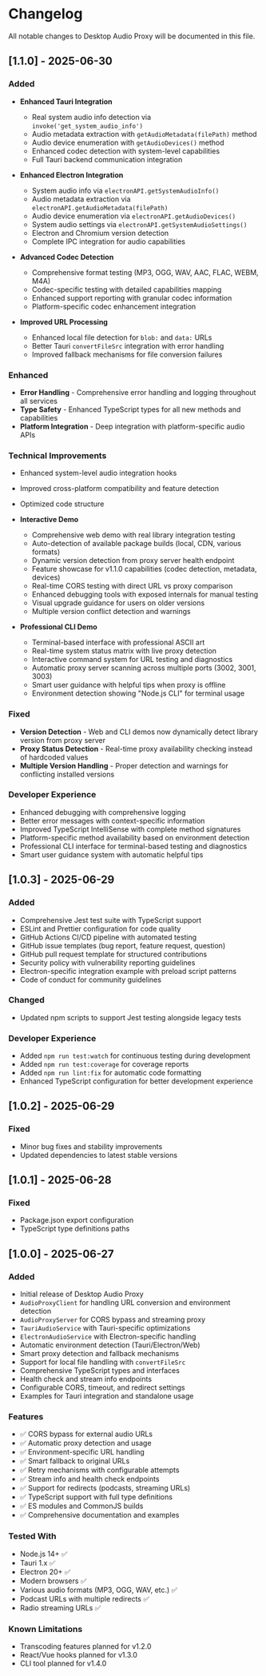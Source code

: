 # Changelog

All notable changes to Desktop Audio Proxy will be documented in this file.

## [1.1.0] - 2025-06-30

### Added
- **Enhanced Tauri Integration** 
  - Real system audio info detection via `invoke('get_system_audio_info')`
  - Audio metadata extraction with `getAudioMetadata(filePath)` method
  - Audio device enumeration with `getAudioDevices()` method
  - Enhanced codec detection with system-level capabilities
  - Full Tauri backend communication integration

- **Enhanced Electron Integration** 
  - System audio info via `electronAPI.getSystemAudioInfo()`
  - Audio metadata extraction via `electronAPI.getAudioMetadata(filePath)`
  - Audio device enumeration via `electronAPI.getAudioDevices()`
  - System audio settings via `electronAPI.getSystemAudioSettings()`
  - Electron and Chromium version detection
  - Complete IPC integration for audio capabilities

- **Advanced Codec Detection** 
  - Comprehensive format testing (MP3, OGG, WAV, AAC, FLAC, WEBM, M4A)
  - Codec-specific testing with detailed capabilities mapping
  - Enhanced support reporting with granular codec information
  - Platform-specific codec enhancement integration

- **Improved URL Processing** 
  - Enhanced local file detection for `blob:` and `data:` URLs
  - Better Tauri `convertFileSrc` integration with error handling
  - Improved fallback mechanisms for file conversion failures

### Enhanced
- **Error Handling** - Comprehensive error handling and logging throughout all services
- **Type Safety** - Enhanced TypeScript types for all new methods and capabilities
- **Platform Integration** - Deep integration with platform-specific audio APIs

### Technical Improvements
- Enhanced system-level audio integration hooks
- Improved cross-platform compatibility and feature detection
- Optimized code structure

- **Interactive Demo** 
  - Comprehensive web demo with real library integration testing
  - Auto-detection of available package builds (local, CDN, various formats)
  - Dynamic version detection from proxy server health endpoint
  - Feature showcase for v1.1.0 capabilities (codec detection, metadata, devices)
  - Real-time CORS testing with direct URL vs proxy comparison
  - Enhanced debugging tools with exposed internals for manual testing
  - Visual upgrade guidance for users on older versions
  - Multiple version conflict detection and warnings

- **Professional CLI Demo** 
  - Terminal-based interface with professional ASCII art
  - Real-time system status matrix with live proxy detection
  - Interactive command system for URL testing and diagnostics
  - Automatic proxy server scanning across multiple ports (3002, 3001, 3003)
  - Smart user guidance with helpful tips when proxy is offline
  - Environment detection showing "Node.js CLI" for terminal usage

### Fixed
- **Version Detection** - Web and CLI demos now dynamically detect library version from proxy server
- **Proxy Status Detection** - Real-time proxy availability checking instead of hardcoded values
- **Multiple Version Handling** - Proper detection and warnings for conflicting installed versions

### Developer Experience
- Enhanced debugging with comprehensive logging
- Better error messages with context-specific information  
- Improved TypeScript IntelliSense with complete method signatures
- Platform-specific method availability based on environment detection
- Professional CLI interface for terminal-based testing and diagnostics
- Smart user guidance system with automatic helpful tips

## [1.0.3] - 2025-06-29

### Added
- Comprehensive Jest test suite with TypeScript support
- ESLint and Prettier configuration for code quality
- GitHub Actions CI/CD pipeline with automated testing
- GitHub issue templates (bug report, feature request, question)
- GitHub pull request template for structured contributions
- Security policy with vulnerability reporting guidelines
- Electron-specific integration example with preload script patterns
- Code of conduct for community guidelines

### Changed
- Updated npm scripts to support Jest testing alongside legacy tests

### Developer Experience
- Added `npm run test:watch` for continuous testing during development
- Added `npm run test:coverage` for coverage reports
- Added `npm run lint:fix` for automatic code formatting
- Enhanced TypeScript configuration for better development experience

## [1.0.2] - 2025-06-29

### Fixed
- Minor bug fixes and stability improvements
- Updated dependencies to latest stable versions

## [1.0.1] - 2025-06-28

### Fixed
- Package.json export configuration
- TypeScript type definitions paths

## [1.0.0] - 2025-06-27

### Added
- Initial release of Desktop Audio Proxy
- `AudioProxyClient` for handling URL conversion and environment detection
- `AudioProxyServer` for CORS bypass and streaming proxy
- `TauriAudioService` with Tauri-specific optimizations
- `ElectronAudioService` with Electron-specific handling
- Automatic environment detection (Tauri/Electron/Web)
- Smart proxy detection and fallback mechanisms
- Support for local file handling with `convertFileSrc`
- Comprehensive TypeScript types and interfaces
- Health check and stream info endpoints
- Configurable CORS, timeout, and redirect settings
- Examples for Tauri integration and standalone usage

### Features
- ✅ CORS bypass for external audio URLs
- ✅ Automatic proxy detection and usage
- ✅ Environment-specific URL handling
- ✅ Smart fallback to original URLs
- ✅ Retry mechanisms with configurable attempts
- ✅ Stream info and health check endpoints
- ✅ Support for redirects (podcasts, streaming URLs)
- ✅ TypeScript support with full type definitions
- ✅ ES modules and CommonJS builds
- ✅ Comprehensive documentation and examples

### Tested With
- Node.js 14+ ✅
- Tauri 1.x ✅
- Electron 20+ ✅
- Modern browsers ✅
- Various audio formats (MP3, OGG, WAV, etc.) ✅
- Podcast URLs with multiple redirects ✅
- Radio streaming URLs ✅

### Known Limitations
- Transcoding features planned for v1.2.0  
- React/Vue hooks planned for v1.3.0
- CLI tool planned for v1.4.0